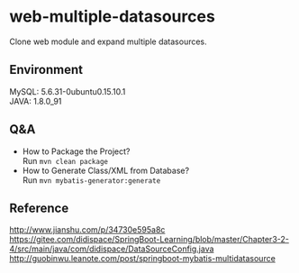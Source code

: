 # web-multiple-datasources
Clone web module and expand multiple datasources.
	
## Environment 
MySQL: 5.6.31-0ubuntu0.15.10.1  
JAVA: 1.8.0_91  

## Q&A
+	How to Package the Project?  
	Run `mvn clean package`
+	How to Generate Class/XML from Database?  
	Run `mvn mybatis-generator:generate`  

## Reference
http://www.jianshu.com/p/34730e595a8c  
https://gitee.com/didispace/SpringBoot-Learning/blob/master/Chapter3-2-4/src/main/java/com/didispace/DataSourceConfig.java  
http://guobinwu.leanote.com/post/springboot-mybatis-multidatasource  